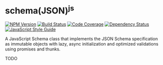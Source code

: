# schema(JSON)<sup>js</sup>

[![NPM Version][npm-image]][npm-url]
[![Build Status][circle-image]][circle-url]
[![Code Coverage][codecov-image]][codecov-url]
[![Dependency Status][depstat-image]][depstat-url]
[![JavaScript Style Guide][style-image]][style-url]

A JavaScript Schema class that implements the JSON Schema specification as immutable objects with lazy, async initialization and optimized validations using promises and thunks.

TODO

[npm-image]: https://img.shields.io/npm/v/schema-json-js.svg
[npm-url]: https://www.npmjs.com/package/schema-json-js

[circle-image]: https://img.shields.io/circleci/project/github/fnalabs/schema-json-js.svg
[circle-url]: https://circleci.com/gh/fnalabs/schema-json-js

[codecov-image]: https://img.shields.io/codecov/c/github/fnalabs/schema-json-js.svg
[codecov-url]: https://codecov.io/gh/fnalabs/schema-json-js

[depstat-image]: https://img.shields.io/david/fnalabs/schema-json-js.svg
[depstat-url]: https://david-dm.org/fnalabs/schema-json-js

[style-image]: https://img.shields.io/badge/code_style-standard-brightgreen.svg
[style-url]: https://standardjs.com
